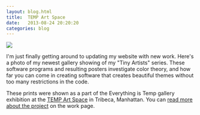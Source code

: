 ```yaml
---
layout: blog.html
title:  TEMP Art Space
date:   2013-08-24 20:20:20
categories: blog
---
```



<div class="wide-750">
  <img src="https://assets.runemadsen.com/blog/tempgallery.jpg" />
</div>


I'm just finally getting around to updating my website with new work. Here's a photo of my newest gallery showing of my "Tiny Artists" series. These software programs and resulting posters investigate color theory, and how far you can come in creating software that creates beautiful themes without too many restrictions in the code.

These prints were shown as a part of the Everything is Temp gallery exhibition at the [TEMP Art Space](http://tempartspace.com/) in Tribeca, Manhattan. You can [read more about the project](/work/tiny-artists-456) on the work page.